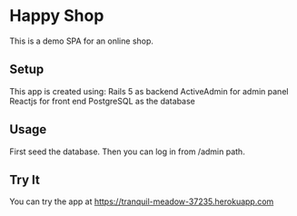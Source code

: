 # Happy Shop

This is a demo SPA for an online shop.

## Setup

This app is created using:
Rails 5 as backend
ActiveAdmin for admin panel
Reactjs for front end
PostgreSQL as the database

## Usage

First seed the database. Then you can log in from /admin path.  

## Try It
You can try the app at https://tranquil-meadow-37235.herokuapp.com
